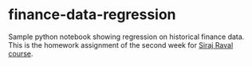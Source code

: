 # finance-data-regression
Sample python notebook showing regression on historical finance data. This is the homework assignment of the second week for [Siraj Raval course](https://www.machinelearningcourse.io/courses/make-money).
